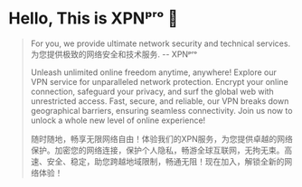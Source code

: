 # Hello, This is XPNᵖʳᵒ 🚀
> For you, we provide ultimate network security and technical services.  
> 为您提供极致的网络安全和技术服务.  -- XPNᵖʳᵒ
> 
> Unleash unlimited online freedom anytime, anywhere! Explore our VPN service for unparalleled network protection.
> Encrypt your online connection, safeguard your privacy, and surf the global web with unrestricted access.
> Fast, secure, and reliable, our VPN breaks down geographical barriers, ensuring seamless connectivity.
> Join us now to unlock a whole new level of online experience!
> 
> 随时随地，畅享无限网络自由！体验我们的XPN服务，为您提供卓越的网络保护。加密您的网络连接，保护个人隐私，畅游全球互联网，无拘无束。高速、安全、稳定，助您跨越地域限制，畅通无阻！现在加入，解锁全新的网络体验！
> 
